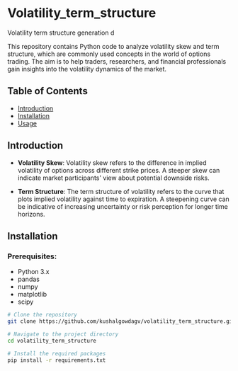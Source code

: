# Volatility_term_structure
Volatility term structure generation d


This repository contains Python code to analyze volatility skew and term structure, which are commonly used concepts in the world of options trading. The aim is to help traders, researchers, and financial professionals gain insights into the volatility dynamics of the market.

## Table of Contents
- [Introduction](#introduction)
- [Installation](#installation)
- [Usage](#usage)


## Introduction
- **Volatility Skew**: Volatility skew refers to the difference in implied volatility of options across different strike prices. A steeper skew can indicate market participants' view about potential downside risks.
  
- **Term Structure**: The term structure of volatility refers to the curve that plots implied volatility against time to expiration. A steepening curve can be indicative of increasing uncertainty or risk perception for longer time horizons.

## Installation

### Prerequisites:
- Python 3.x
- pandas
- numpy
- matplotlib
- scipy

```bash
# Clone the repository
git clone https://github.com/kushalgowdagv/volatility_term_structure.git

# Navigate to the project directory
cd volatility_term_structure

# Install the required packages
pip install -r requirements.txt
